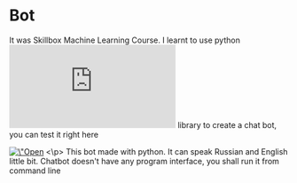 # Bot
It was Skillbox Machine Learning Course. I learnt to use python ![sklearn](https://scikit-learn.org/stable/index.html) library to create a chat bot, you can test it right here
<p>
  <a href=\"https://colab.research.google.com/github/murat-uluu-umar/Bot/blob/main/ChatWithMe.ipynb\" target=\"_parent\"><img src=\"https://colab.research.google.com/assets/colab-badge.svg\" alt=\"Open In Colab\"/></a>
<\p>
This bot made with python. It can speak Russian and English little bit.
Chatbot doesn't have any program interface, you shall run it from command line
